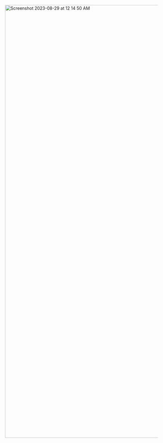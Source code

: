 <img width="1424" alt="Screenshot 2023-08-29 at 12 14 50 AM" src="https://github.com/annadruzhinina/login_page/assets/41097193/5606d02d-fc8d-4b95-81c3-49658b7c191b">
